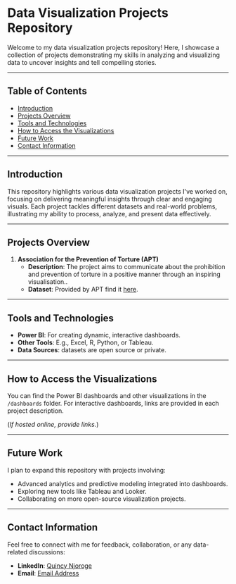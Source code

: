 # Data Visualization Projects Repository

Welcome to my data visualization projects repository! Here, I showcase a collection of projects demonstrating my skills in analyzing and visualizing data to uncover insights and tell compelling stories.

---

## Table of Contents
- [Introduction](#introduction)
- [Projects Overview](#projects-overview)
- [Tools and Technologies](#tools-and-technologies)
- [How to Access the Visualizations](#how-to-access-the-visualizations)
- [Future Work](#future-work)
- [Contact Information](#contact-information)

---

## Introduction

This repository highlights various data visualization projects I've worked on, focusing on delivering meaningful insights through clear and engaging visuals. Each project tackles different datasets and real-world problems, illustrating my ability to process, analyze, and present data effectively.

---

## Projects Overview

1. **Association for the Prevention of Torture (APT)**
   - **Description**: The project aims to communicate about the prohibition and prevention of torture in a positive manner through an inspiring visualisation..
   - **Dataset**: Provided by APT find it [here](https://www.vizforsocialgood.com/join-a-project/2024/7/26/apt).

---

## Tools and Technologies

- **Power BI**: For creating dynamic, interactive dashboards.
- **Other Tools**: E.g., Excel, R, Python, or Tableau.
- **Data Sources**: datasets are open source or private.

---

## How to Access the Visualizations

You can find the Power BI dashboards and other visualizations in the `/dashboards` folder. For interactive dashboards, links are provided in each project description.

(*If hosted online, provide links.*)

---

## Future Work

I plan to expand this repository with projects involving:
- Advanced analytics and predictive modeling integrated into dashboards.
- Exploring new tools like Tableau and Looker.
- Collaborating on more open-source visualization projects.

---

## Contact Information

Feel free to connect with me for feedback, collaboration, or any data-related discussions:
- **LinkedIn**: [Quincy Njoroge](https://www.linkedin.com/in/quincy-wambui/)
- **Email**: [Email Address](mailto:quuncywambui7@gmail.com)



